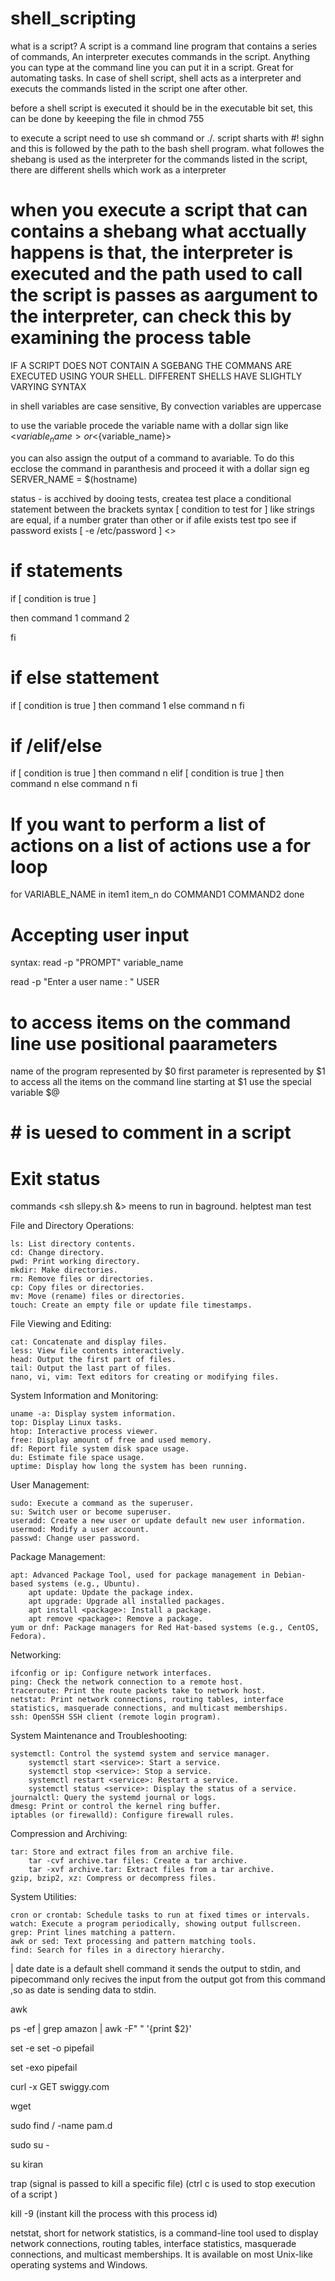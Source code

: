 # shell_scripting

what is a script?
A script is a command line program that contains a series of commands, An interpreter executes commands in the script. Anything you can type at the command line you can put it in a script. Great for automating tasks. In case of shell script, shell acts as a interpreter and executs the commands listed in the script one after other.

before a shell script is executed it should be in the executable bit set, this can be done by keeeping the file in chmod 755

to execute a script need to use sh <file name> command or ./<file name >.
script sharts with #! sighn and this is followed by the path to the bash shell program. what followes the shebang is used as the interpreter for the commands listed in the script, there are different shells which work as a interpreter

# when you execute a script that can contains a shebang what acctually happens is that, the interpreter is executed and the path used to call the script is passes as aargument to the interpreter, can check this by examining the process table 

IF A SCRIPT DOES NOT CONTAIN A SGEBANG THE COMMANS ARE EXECUTED USING YOUR SHELL. DIFFERENT SHELLS HAVE SLIGHTLY VARYING SYNTAX

in shell variables are case sensitive, By convection variables are uppercase

to use the variable procede the variable name with a dollar sign like <$variable_name> or <${variable_name}>

you can also assign the output of a command to avariable. To do this ecclose the command in paranthesis and proceed it with a dollar sign eg SERVER_NAME = $(hostname)

status - is acchived by dooing tests, createa test place a conditional statement between the brackets 
syntax [ condition to test for ]   like strings are equal, if a number grater than other or if afile exists 
test tpo see if password exists [ -e /etc/password ]    <> 

# if statements

if [ condition is true ]

then 
 command 1
 command 2

fi

# if else stattement

if [ condition is true ]
then 
 command 1
else 
 command n
 fi


 # if /elif/else

 if [ condition is true ]
 then 
  command n
elif [ condition is true ]
then
 command n
else
  command n
fi


# If you want to perform a list of actions on a list of actions use a for loop 

for VARIABLE_NAME in item1 item_n
do 
  COMMAND1
  COMMAND2
done

# Accepting user input 
syntax: read -p "PROMPT" variable_name

read -p "Enter a user name : " USER

# to access items on the command line use positional paarameters 

name of the program represented by $0
first parameter is represented by $1
to access all the items on the command line starting at $1 use the special variable $@

# # is uesed to comment in a script

# Exit status





    
  
   



commands
<sh sllepy.sh &>   meens to run in baground.
helptest
man test 

File and Directory Operations:

    ls: List directory contents.
    cd: Change directory.
    pwd: Print working directory.
    mkdir: Make directories.
    rm: Remove files or directories.
    cp: Copy files or directories.
    mv: Move (rename) files or directories.
    touch: Create an empty file or update file timestamps.

File Viewing and Editing:

    cat: Concatenate and display files.
    less: View file contents interactively.
    head: Output the first part of files.
    tail: Output the last part of files.
    nano, vi, vim: Text editors for creating or modifying files.

System Information and Monitoring:

    uname -a: Display system information.
    top: Display Linux tasks.
    htop: Interactive process viewer.
    free: Display amount of free and used memory.
    df: Report file system disk space usage.
    du: Estimate file space usage.
    uptime: Display how long the system has been running.

User Management:

    sudo: Execute a command as the superuser.
    su: Switch user or become superuser.
    useradd: Create a new user or update default new user information.
    usermod: Modify a user account.
    passwd: Change user password.

Package Management:

    apt: Advanced Package Tool, used for package management in Debian-based systems (e.g., Ubuntu).
        apt update: Update the package index.
        apt upgrade: Upgrade all installed packages.
        apt install <package>: Install a package.
        apt remove <package>: Remove a package.
    yum or dnf: Package managers for Red Hat-based systems (e.g., CentOS, Fedora).

Networking:

    ifconfig or ip: Configure network interfaces.
    ping: Check the network connection to a remote host.
    traceroute: Print the route packets take to network host.
    netstat: Print network connections, routing tables, interface statistics, masquerade connections, and multicast memberships.
    ssh: OpenSSH SSH client (remote login program).

System Maintenance and Troubleshooting:

    systemctl: Control the systemd system and service manager.
        systemctl start <service>: Start a service.
        systemctl stop <service>: Stop a service.
        systemctl restart <service>: Restart a service.
        systemctl status <service>: Display the status of a service.
    journalctl: Query the systemd journal or logs.
    dmesg: Print or control the kernel ring buffer.
    iptables (or firewalld): Configure firewall rules.

Compression and Archiving:

    tar: Store and extract files from an archive file.
        tar -cvf archive.tar files: Create a tar archive.
        tar -xvf archive.tar: Extract files from a tar archive.
    gzip, bzip2, xz: Compress or decompress files.

System Utilities:

    cron or crontab: Schedule tasks to run at fixed times or intervals.
    watch: Execute a program periodically, showing output fullscreen.
    grep: Print lines matching a pattern.
    awk or sed: Text processing and pattern matching tools.
    find: Search for files in a directory hierarchy.

| <pipe command sends the output of the first command as a input to second>
date <command gives you server date and time> date is a default shell command it sends the output to stdin, and pipecommand only recives the input from the output got from this command ,so as date is sending data to stdin.

awk <prattern scanning and processing language>

ps -ef | grep amazon | awk -F" " '{print $2}'

set -e <exits the script when there is a error>
set -o pipefail <pipefail>

set -exo pipefail

curl -x GET swiggy.com  <directly gets the information>

wget <command will download and file the data>

sudo find / -name pam.d  <it will find by the location you give>

sudo su - <switch to root user>

su  kiran <switch user to kiran>

trap <command is used for trapping signals> (signal is passed to kill a specific file)  (ctrl c is used to stop execution of a script )

kill -9 <process id> (instant kill the process with this process id)

netstat, short for network statistics, is a command-line tool used to display network connections, routing tables, interface statistics, masquerade connections, and multicast memberships. It is available on most Unix-like operating systems and Windows.













